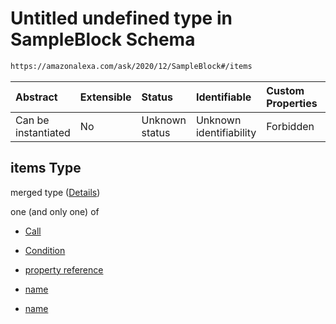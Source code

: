 # Untitled undefined type in SampleBlock Schema

```txt
https://amazonalexa.com/ask/2020/12/SampleBlock#/items
```



| Abstract            | Extensible | Status         | Identifiable            | Custom Properties | Additional Properties | Access Restrictions | Defined In                                                                 |
| :------------------ | :--------- | :------------- | :---------------------- | :---------------- | :-------------------- | :------------------ | :------------------------------------------------------------------------- |
| Can be instantiated | No         | Unknown status | Unknown identifiability | Forbidden         | Allowed               | none                | [SampleBlock.json*](../../schemas/SampleBlock.json "open original schema") |

## items Type

merged type ([Details](sampleblock-items.md))

one (and only one) of

*   [Call](actiondeclaration-properties-annotations-call.md "check type definition")

*   [Condition](condition-properties-when-oneof-condition.md "check type definition")

*   [property reference](arguments-definitions-arg-expression-oneof-property-reference.md "check type definition")

*   [name](sampleblock-items-oneof-name.md "check type definition")

*   [name](arguments-definitions-arg-expression-oneof-name.md "check type definition")
